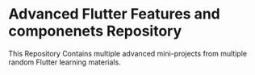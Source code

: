 # Advanced Flutter Features and componenets Repository

This Repository Contains multiple advanced mini-projects from multiple  
random Flutter learning materials.

